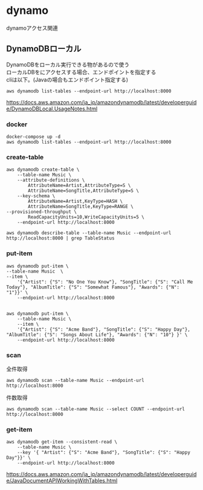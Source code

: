 # dynamo
dynamoアクセス関連



## DynamoDBローカル

  DynamoDBをローカル実行できる物があるので使う  
  ローカルDBをにアクセスする場合、エンドポイントを指定する  
  cliは以下。(Javaの場合もエンドポイント指定する)
  ```
  aws dynamodb list-tables --endpoint-url http://localhost:8000
  ```

https://docs.aws.amazon.com/ja_jp/amazondynamodb/latest/developerguide/DynamoDBLocal.UsageNotes.html


### docker
```
docker-compose up -d
aws dynamodb list-tables --endpoint-url http://localhost:8000
```


### create-table
```
aws dynamodb create-table \
    --table-name Music \
    --attribute-definitions \
        AttributeName=Artist,AttributeType=S \
        AttributeName=SongTitle,AttributeType=S \
    --key-schema \
        AttributeName=Artist,KeyType=HASH \
        AttributeName=SongTitle,KeyType=RANGE \
--provisioned-throughput \
        ReadCapacityUnits=10,WriteCapacityUnits=5 \
    --endpoint-url http://localhost:8000
```
```
aws dynamodb describe-table --table-name Music --endpoint-url http://localhost:8000 | grep TableStatus
```

### put-item
```
aws dynamodb put-item \
--table-name Music  \
--item \
    '{"Artist": {"S": "No One You Know"}, "SongTitle": {"S": "Call Me Today"}, "AlbumTitle": {"S": "Somewhat Famous"}, "Awards": {"N": "1"}}' \
    --endpoint-url http://localhost:8000


aws dynamodb put-item \
    --table-name Music \
    --item \
    '{"Artist": {"S": "Acme Band"}, "SongTitle": {"S": "Happy Day"}, "AlbumTitle": {"S": "Songs About Life"}, "Awards": {"N": "10"} }' \
    --endpoint-url http://localhost:8000
```

### scan
全件取得
```
aws dynamodb scan --table-name Music --endpoint-url http://localhost:8000
```

件数取得  
```
aws dynamodb scan --table-name Music --select COUNT --endpoint-url http://localhost:8000
```

### get-item
```
aws dynamodb get-item --consistent-read \
    --table-name Music \
    --key '{ "Artist": {"S": "Acme Band"}, "SongTitle": {"S": "Happy Day"}}' \
    --endpoint-url http://localhost:8000
```




https://docs.aws.amazon.com/ja_jp/amazondynamodb/latest/developerguide/JavaDocumentAPIWorkingWithTables.html

